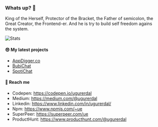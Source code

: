 <h3>Whats up? 👋</h3>
 King of the Herself, Protector of the Bracket, the Father of semicolon, the Great Creator, the Frontend-er.
 And he is try to build self freedom agains the system.

![Stats](https://github-readme-stats.vercel.app/api/?username=ue&show_icons=true&include_all_commits=true&count_private=true)

#### 😎  My latest projects
- [AppDigger.co](https://www.appdigger.co/)
- [BubiChat](https://www.producthunt.com/posts/bubi-chat-2)
- [SpotiChat](https://www.producthunt.com/posts/spotichat)

#### 🙌  Reach me

- Codepen: https://codepen.io/ugurerdal
- Medium: https://medium.com/@ugurerdal
- Linkedin: https://www.linkedin.com/in/ugurerdal/
- Npm: https://www.npmjs.com/~ue
- SuperPeer: https://superpeer.com/ue
- ProductHunt: https://www.producthunt.com/@ugurerdal

